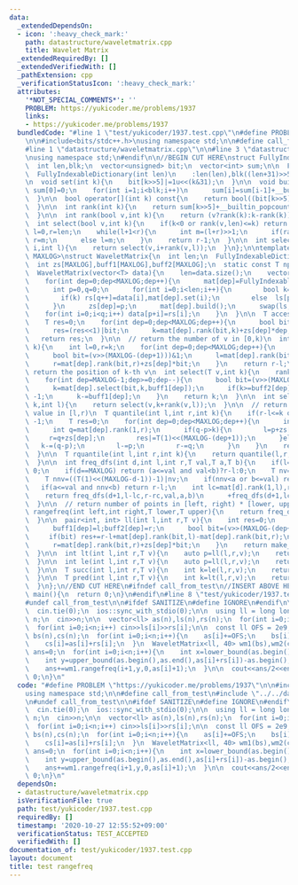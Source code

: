 ```yaml
---
data:
  _extendedDependsOn:
  - icon: ':heavy_check_mark:'
    path: datastructure/waveletmatrix.cpp
    title: Wavelet Matrix
  _extendedRequiredBy: []
  _extendedVerifiedWith: []
  _pathExtension: cpp
  _verificationStatusIcon: ':heavy_check_mark:'
  attributes:
    '*NOT_SPECIAL_COMMENTS*': ''
    PROBLEM: https://yukicoder.me/problems/1937
    links:
    - https://yukicoder.me/problems/1937
  bundledCode: "#line 1 \"test/yukicoder/1937.test.cpp\"\n#define PROBLEM \"https://yukicoder.me/problems/1937\"\
    \n\n#include<bits/stdc++.h>\nusing namespace std;\n\n#define call_from_test\n\
    #line 1 \"datastructure/waveletmatrix.cpp\"\n\n#line 3 \"datastructure/waveletmatrix.cpp\"\
    \nusing namespace std;\n#endif\n\n//BEGIN CUT HERE\nstruct FullyIndexableDictionary{\n\
    \  int len,blk;\n  vector<unsigned> bit;\n  vector<int> sum;\n\n  FullyIndexableDictionary(){}\n\
    \  FullyIndexableDictionary(int len)\n    :len(len),blk((len+31)>>5),bit(blk,0),sum(blk,0){}\n\
    \n  void set(int k){\n    bit[k>>5]|=1u<<(k&31);\n  }\n\n  void build(){\n   \
    \ sum[0]=0;\n    for(int i=1;i<blk;i++)\n      sum[i]=sum[i-1]+__builtin_popcount(bit[i-1]);\n\
    \  }\n\n  bool operator[](int k) const{\n    return bool((bit[k>>5]>>(k&31))&1);\n\
    \  }\n\n  int rank(int k){\n    return sum[k>>5]+__builtin_popcount(bit[k>>5]&((1u<<(k&31))-1));\n\
    \  }\n\n  int rank(bool v,int k){\n    return (v?rank(k):k-rank(k));\n  }\n\n\
    \  int select(bool v,int k){\n    if(k<0 or rank(v,len)<=k) return -1;\n    int\
    \ l=0,r=len;\n    while(l+1<r){\n      int m=(l+r)>>1;\n      if(rank(v,m)>=k+1)\
    \ r=m;\n      else l=m;\n    }\n    return r-1;\n  }\n\n  int select(bool v,int\
    \ i,int l){\n    return select(v,i+rank(v,l));\n  }\n};\n\ntemplate<class T,int\
    \ MAXLOG>\nstruct WaveletMatrix{\n  int len;\n  FullyIndexableDictionary mat[MAXLOG];\n\
    \  int zs[MAXLOG],buff1[MAXLOG],buff2[MAXLOG];\n  static const T npos=-1;\n\n\
    \  WaveletMatrix(vector<T> data){\n    len=data.size();\n    vector<T> ls(len),rs(len);\n\
    \    for(int dep=0;dep<MAXLOG;dep++){\n      mat[dep]=FullyIndexableDictionary(len+1);\n\
    \      int p=0,q=0;\n      for(int i=0;i<len;i++){\n        bool k=(data[i]>>(MAXLOG-(dep+1)))&1;\n\
    \        if(k) rs[q++]=data[i],mat[dep].set(i);\n        else  ls[p++]=data[i];\n\
    \      }\n      zs[dep]=p;\n      mat[dep].build();\n      swap(ls,data);\n  \
    \    for(int i=0;i<q;i++) data[p+i]=rs[i];\n    }\n  }\n\n  T access(int k){\n\
    \    T res=0;\n    for(int dep=0;dep<MAXLOG;dep++){\n      bool bit=mat[dep][k];\n\
    \      res=(res<<1)|bit;\n      k=mat[dep].rank(bit,k)+zs[dep]*dep;\n    }\n \
    \   return res;\n  }\n\n  // return the number of v in [0,k)\n  int rank(T v,int\
    \ k){\n    int l=0,r=k;\n    for(int dep=0;dep<MAXLOG;dep++){\n      buff1[dep]=l;buff2[dep]=r;\n\
    \      bool bit=(v>>(MAXLOG-(dep+1)))&1;\n      l=mat[dep].rank(bit,l)+zs[dep]*bit;\n\
    \      r=mat[dep].rank(bit,r)+zs[dep]*bit;\n    }\n    return r-l;\n  }\n\n  //\
    \ return the position of k-th v\n  int select(T v,int k){\n    rank(v,len);\n\
    \    for(int dep=MAXLOG-1;dep>=0;dep--){\n      bool bit=(v>>(MAXLOG-(dep+1)))&1;\n\
    \      k=mat[dep].select(bit,k,buff1[dep]);\n      if(k>=buff2[dep] or k<0) return\
    \ -1;\n      k-=buff1[dep];\n    }\n    return k;\n  }\n\n  int select(T v,int\
    \ k,int l){\n    return select(v,k+rank(v,l));\n  }\n\n  // return k-th largest\
    \ value in [l,r)\n  T quantile(int l,int r,int k){\n    if(r-l<=k or k<0) return\
    \ -1;\n    T res=0;\n    for(int dep=0;dep<MAXLOG;dep++){\n      int p=mat[dep].rank(1,l);\n\
    \      int q=mat[dep].rank(1,r);\n      if(q-p>k){\n        l=p+zs[dep];\n   \
    \     r=q+zs[dep];\n        res|=T(1)<<(MAXLOG-(dep+1));\n      }else{\n     \
    \   k-=(q-p);\n        l-=p;\n        r-=q;\n      }\n    }\n    return res;\n\
    \  }\n\n  T rquantile(int l,int r,int k){\n    return quantile(l,r,r-l-k-1);\n\
    \  }\n\n  int freq_dfs(int d,int l,int r,T val,T a,T b){\n    if(l==r) return\
    \ 0;\n    if(d==MAXLOG) return (a<=val and val<b)?r-l:0;\n    T nv=T(1)<<(MAXLOG-d-1)|val;\n\
    \    T nnv=((T(1)<<(MAXLOG-d-1))-1)|nv;\n    if(nnv<a or b<=val) return 0;\n \
    \   if(a<=val and nnv<b) return r-l;\n    int lc=mat[d].rank(1,l),rc=mat[d].rank(1,r);\n\
    \    return freq_dfs(d+1,l-lc,r-rc,val,a,b)\n      +freq_dfs(d+1,lc+zs[d],rc+zs[d],nv,a,b);\n\
    \  }\n\n  // return number of points in [left, right) * [lower, upper)\n  int\
    \ rangefreq(int left,int right,T lower,T upper){\n    return freq_dfs(0,left,right,0,lower,upper);\n\
    \  }\n\n  pair<int, int> ll(int l,int r,T v){\n    int res=0;\n    for(int dep=0;dep<MAXLOG;dep++){\n\
    \      buff1[dep]=l;buff2[dep]=r;\n      bool bit=(v>>(MAXLOG-(dep+1)))&1;\n \
    \     if(bit) res+=r-l+mat[dep].rank(bit,l)-mat[dep].rank(bit,r);\n      l=mat[dep].rank(bit,l)+zs[dep]*bit;\n\
    \      r=mat[dep].rank(bit,r)+zs[dep]*bit;\n    }\n    return make_pair(res,r-l);\n\
    \  }\n\n  int lt(int l,int r,T v){\n    auto p=ll(l,r,v);\n    return p.first;\n\
    \  }\n\n  int le(int l,int r,T v){\n    auto p=ll(l,r,v);\n    return p.first+p.second;\n\
    \  }\n\n  T succ(int l,int r,T v){\n    int k=le(l,r,v);\n    return k==r-l?npos:rquantile(l,r,k);\n\
    \  }\n\n  T pred(int l,int r,T v){\n    int k=lt(l,r,v);\n    return k?rquantile(l,r,k-1):npos;\n\
    \  }\n};\n//END CUT HERE\n#ifndef call_from_test\n//INSERT ABOVE HERE\nsigned\
    \ main(){\n  return 0;\n}\n#endif\n#line 8 \"test/yukicoder/1937.test.cpp\"\n\
    #undef call_from_test\n\n#ifdef SANITIZE\n#define IGNORE\n#endif\n\nsigned main(){\n\
    \  cin.tie(0);\n  ios::sync_with_stdio(0);\n\n  using ll = long long;\n\n  int\
    \ n;\n  cin>>n;\n\n  vector<ll> as(n),ls(n),rs(n);\n  for(int i=0;i<n;i++) cin>>as[i];\n\
    \  for(int i=0;i<n;i++) cin>>ls[i]>>rs[i];\n\n  const ll OFS = 2e9;\n  vector<ll>\
    \ bs(n),cs(n);\n  for(int i=0;i<n;i++){\n    as[i]+=OFS;\n    bs[i]=as[i]-ls[i];\n\
    \    cs[i]=as[i]+rs[i];\n  }\n  WaveletMatrix<ll, 40> wm1(bs),wm2(cs);\n\n  ll\
    \ ans=0;\n  for(int i=0;i<n;i++){\n    int x=lower_bound(as.begin(),as.end(),as[i]-ls[i])-as.begin();\n\
    \    int y=upper_bound(as.begin(),as.end(),as[i]+rs[i])-as.begin();\n    ans+=wm2.rangefreq(x,i,as[i],OFS*2);\n\
    \    ans+=wm1.rangefreq(i+1,y,0,as[i]+1);\n  }\n\n  cout<<ans/2<<endl;\n  return\
    \ 0;\n}\n"
  code: "#define PROBLEM \"https://yukicoder.me/problems/1937\"\n\n#include<bits/stdc++.h>\n\
    using namespace std;\n\n#define call_from_test\n#include \"../../datastructure/waveletmatrix.cpp\"\
    \n#undef call_from_test\n\n#ifdef SANITIZE\n#define IGNORE\n#endif\n\nsigned main(){\n\
    \  cin.tie(0);\n  ios::sync_with_stdio(0);\n\n  using ll = long long;\n\n  int\
    \ n;\n  cin>>n;\n\n  vector<ll> as(n),ls(n),rs(n);\n  for(int i=0;i<n;i++) cin>>as[i];\n\
    \  for(int i=0;i<n;i++) cin>>ls[i]>>rs[i];\n\n  const ll OFS = 2e9;\n  vector<ll>\
    \ bs(n),cs(n);\n  for(int i=0;i<n;i++){\n    as[i]+=OFS;\n    bs[i]=as[i]-ls[i];\n\
    \    cs[i]=as[i]+rs[i];\n  }\n  WaveletMatrix<ll, 40> wm1(bs),wm2(cs);\n\n  ll\
    \ ans=0;\n  for(int i=0;i<n;i++){\n    int x=lower_bound(as.begin(),as.end(),as[i]-ls[i])-as.begin();\n\
    \    int y=upper_bound(as.begin(),as.end(),as[i]+rs[i])-as.begin();\n    ans+=wm2.rangefreq(x,i,as[i],OFS*2);\n\
    \    ans+=wm1.rangefreq(i+1,y,0,as[i]+1);\n  }\n\n  cout<<ans/2<<endl;\n  return\
    \ 0;\n}\n"
  dependsOn:
  - datastructure/waveletmatrix.cpp
  isVerificationFile: true
  path: test/yukicoder/1937.test.cpp
  requiredBy: []
  timestamp: '2020-10-27 12:55:52+09:00'
  verificationStatus: TEST_ACCEPTED
  verifiedWith: []
documentation_of: test/yukicoder/1937.test.cpp
layout: document
title: test rangefreq
---
```


